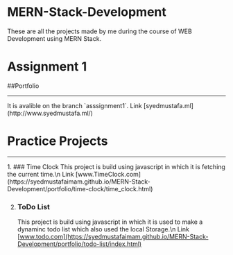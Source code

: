 # MERN-Stack-Development
These are all the projects made by me during the course of WEB Development using MERN Stack. 

# Assignment 1
##Portfolio
<br>
<hr>
It is avalible on the branch `asssignment1`.
Link [syedmustafa.ml](http://www.syedmustafa.ml/)

# Practice Projects
<hr>
1. ### Time Clock
  This project is build using javascript in which it is fetching the current time.\n
  Link [www.TimeClock.com](https://syedmustafaimam.github.io/MERN-Stack-Development/portfolio/time-clock/time_clock.html)
  
2. ### ToDo List
   This project is build using javascript in which it is used to make a dynaminc todo list which also used the local Storage.\n
   Link [www.todo.com](https://syedmustafaimam.github.io/MERN-Stack-Development/portfolio/todo-list/index.html)
